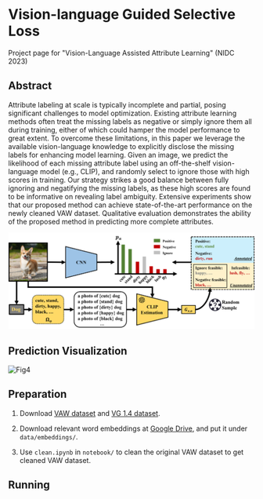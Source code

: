 # Vision-language Guided Selective Loss
Project page for "Vision-Language Assisted Attribute Learning" (NIDC 2023)


## Abstract 

Attribute labeling at scale is typically incomplete and partial, posing significant challenges to model optimization. Existing attribute learning methods often treat the missing labels as negative or simply ignore them all during training, either of which could hamper the model performance to great extent. To overcome these limitations, in this paper we leverage the available vision-language knowledge to explicitly disclose the missing labels for enhancing model learning. Given an image, we predict the likelihood of each missing attribute label using an off-the-shelf vision-language model (e.g., CLIP), and randomly select to ignore those with high scores in training. Our strategy strikes a good balance between fully ignoring and negatifying the missing labels, as these high scores are found to be informative on revealing label ambiguity. Extensive experiments show that our proposed method can achieve state-of-the-art performance on the newly cleaned VAW dataset. 
Qualitative evaluation demonstrates the ability of the proposed method in predicting more complete attributes.

![Fig2](gsl_fig2.png)

## Prediction Visualization
![Fig4](gsl_fig4.png)


## Preparation


1. Download [VAW dataset](https://github.com/adobe-research/vaw_dataset) and [VG 1.4 dataset](https://visualgenome.org/).

2. Download relevant word embeddings at [Google Drive](https://drive.google.com/drive/folders/18M4F7vA0EOZqlp88E4W9gatQUTcSHYd6?usp=sharing), and put it under `data/embeddings/`.

3. Use `clean.ipynb` in `notebook/` to clean the original VAW dataset to get cleaned VAW dataset.


## Running

